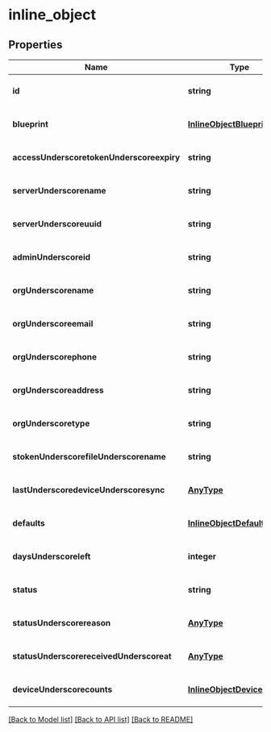 # inline_object

## Properties
Name | Type | Description | Notes
------------ | ------------- | ------------- | -------------
**id** | **string** |  | [optional] [default to null]
**blueprint** | [**InlineObjectBlueprint**](InlineObjectBlueprint.md) |  | [optional] [default to null]
**accessUnderscoretokenUnderscoreexpiry** | **string** |  | [optional] [default to null]
**serverUnderscorename** | **string** |  | [optional] [default to null]
**serverUnderscoreuuid** | **string** |  | [optional] [default to null]
**adminUnderscoreid** | **string** |  | [optional] [default to null]
**orgUnderscorename** | **string** |  | [optional] [default to null]
**orgUnderscoreemail** | **string** |  | [optional] [default to null]
**orgUnderscorephone** | **string** |  | [optional] [default to null]
**orgUnderscoreaddress** | **string** |  | [optional] [default to null]
**orgUnderscoretype** | **string** |  | [optional] [default to null]
**stokenUnderscorefileUnderscorename** | **string** |  | [optional] [default to null]
**lastUnderscoredeviceUnderscoresync** | [**AnyType**](.md) |  | [optional] [default to null]
**defaults** | [**InlineObjectDefaults**](InlineObjectDefaults.md) |  | [optional] [default to null]
**daysUnderscoreleft** | **integer** |  | [optional] [default to null]
**status** | **string** |  | [optional] [default to null]
**statusUnderscorereason** | [**AnyType**](.md) |  | [optional] [default to null]
**statusUnderscorereceivedUnderscoreat** | [**AnyType**](.md) |  | [optional] [default to null]
**deviceUnderscorecounts** | [**InlineObjectDeviceCounts**](InlineObjectDeviceCounts.md) |  | [optional] [default to null]

[[Back to Model list]](../README.md#documentation-for-models) [[Back to API list]](../README.md#documentation-for-api-endpoints) [[Back to README]](../README.md)


